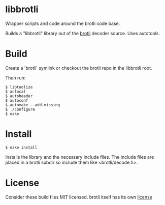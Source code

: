 # libbrotli

Wrapper scripts and code around the brotli code base.

Builds a "libbrotli" library out of the
[brotli](https://github.com/google/brotli) decoder source. Uses autotools.

# Build

Create a 'brotli' symlink or checkout the brotli repo in the libbrotli root.

Then run:

    $ libtoolize
    $ aclocal
    $ autoheader
    $ autoconf
    $ automake --add-missing
    $ ./configure
    $ make

# Install

    $ make install

Installs the library and the necessary include files. The include files are
placed in a brotli subdir so include them like &lt;brotli/decode.h&gt;.


# License

Consider these build files MIT licensed. brotli itself has its own
[license](https://github.com/google/brotli/blob/master/LICENSE)

